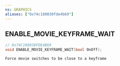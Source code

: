 ```yaml
---
ns: GRAPHICS
aliases: ["0x74c180030fde4b69"]
---
```

## ENABLE_MOVIE_KEYFRAME_WAIT

```c
// 0x74C180030FDE4B69
void ENABLE_MOVIE_KEYFRAME_WAIT(bool OnOff);
```

```
Force movie switches to be close to a keyframe
```

